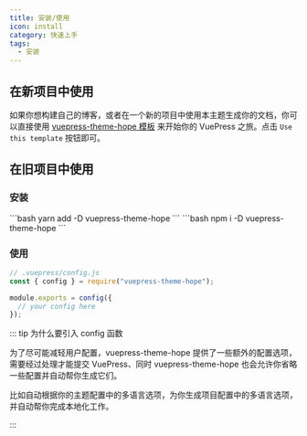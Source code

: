 ```yaml
---
title: 安装/使用
icon: install
category: 快速上手
tags:
  - 安装
---
```


## 在新项目中使用

如果你想构建自己的博客，或者在一个新的项目中使用本主题生成你的文档，你可以直接使用 [vuepress-theme-hope 模板](https://github.com/vuepress-theme-hope/vuepress-theme-hope-template) 来开始你的 VuePress 之旅。点击 `Use this template` 按钮即可。

## 在旧项目中使用

### 安装

<CodeGroup>
<CodeGroupItem title="yarn">
```bash
yarn add -D vuepress-theme-hope
```
</CodeGroupItem>

<CodeGroupItem title="npm">
```bash
npm i -D vuepress-theme-hope
```
</CodeGroupItem>
</CodeGroup>

### 使用

```js
// .vuepress/config.js
const { config } = require("vuepress-theme-hope");

module.exports = config({
  // your config here
});
```

::: tip 为什么要引入 config 函数

为了尽可能减轻用户配置，vuepress-theme-hope 提供了一些额外的配置选项，需要经过处理才能提交 VuePress、同时 vuepress-theme-hope 也会允许你省略一些配置并自动帮你生成它们。

比如自动根据你的主题配置中的多语言选项，为你生成项目配置中的多语言选项，并自动帮你完成本地化工作。

:::
